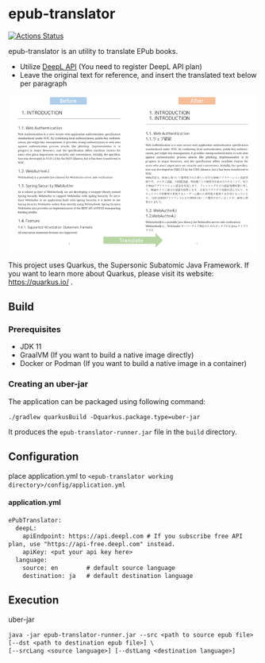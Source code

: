 # epub-translator 

[![Actions Status](https://github.com/sharplab/epub-translator/workflows/CI/badge.svg)](https://github.com/sharplab/epub-translator/actions)

epub-translator is an utility to translate EPub books.

- Utilize [DeepL API](https://www.deepl.com/ja/docs-api/) (You need to register DeepL API plan)
- Leave the original text for reference, and insert the translated text below per paragraph

![Translation sample](./docs/image/translation-sample.png)

This project uses Quarkus, the Supersonic Subatomic Java Framework.
If you want to learn more about Quarkus, please visit its website: https://quarkus.io/ .

## Build

### Prerequisites

- JDK 11
- GraalVM (If you want to build a native image directly)
- Docker or Podman (If you want to build a native image in a container)

### Creating an uber-jar


The application can be packaged using following command:

```
./gradlew quarkusBuild -Dquarkus.package.type=uber-jar
```

It produces the `epub-translator-runner.jar` file in the `build` directory.

<!-- native build is temporary disabled
### Creating a native executable

You can also create a native executable in this way:
```
 ./gradlew build -Dquarkus.package.type=native
```

Or, if you don't have GraalVM installed, you can run the native executable build in a container using following command:
```
./gradlew build -Dquarkus.package.type=native -Dquarkus.native.container-build=true
```

It produces the `epub-translator-runner` file in the `build` directory.
-->

## Configuration

place application.yml to `<epub-translator working directory>/config/application.yml`

#### application.yml

```
ePubTranslator:
  deepL:
    apiEndpoint: https://api.deepl.com # If you subscribe free API plan, use "https://api-free.deepl.com" instead.
    apiKey: <put your api key here>
  language:
    source: en        # default source language
    destination: ja   # default destination language
```

## Execution

uber-jar

```
java -jar epub-translator-runner.jar --src <path to source epub file> [--dst <path to destination epub file>] \
[--srcLang <source language>] [--dstLang <destination language>]
```

<!--
executable

```
./epub-translator-runner --src <path to source epub file> [--dst <path to destination epub file>] \
[--srcLang <source language>] [--dstLang <destination language>]
```
-->
